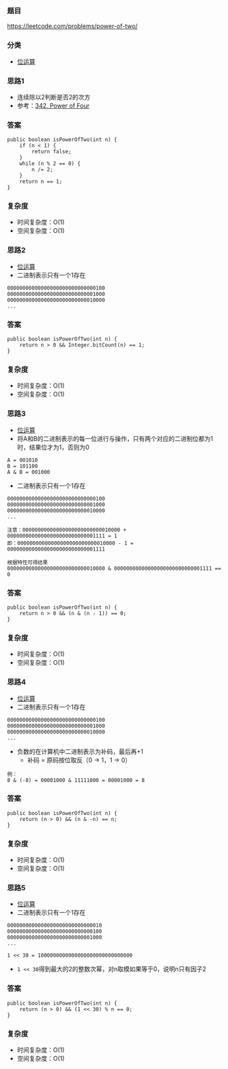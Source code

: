 ### 题目
https://leetcode.com/problems/power-of-two/

### 分类
* [位运算](https://zhuanlan.zhihu.com/p/26890617)

### 思路1
* 连续除以2判断是否2的次方
* 参考：[342. Power of Four](342.%20Power%20of%20Four.md)

### 答案
```
public boolean isPowerOfTwo(int n) {
    if (n < 1) {
        return false;
    }
    while (n % 2 == 0) {
        n /= 2;
    }
    return n == 1;
}
```

### 复杂度
* 时间复杂度：O(1)
* 空间复杂度：O(1)

### 思路2
* [位运算](https://zhuanlan.zhihu.com/p/26890617)
* 二进制表示只有一个1存在
```
00000000000000000000000000000100
00000000000000000000000000001000
00000000000000000000000000010000
...
```

### 答案
```
public boolean isPowerOfTwo(int n) {
    return n > 0 && Integer.bitCount(n) == 1;
}
```

### 复杂度
* 时间复杂度：O(1)
* 空间复杂度：O(1)

### 思路3
* [位运算](https://zhuanlan.zhihu.com/p/26890617)
* 将A和B的二进制表示的每一位进行与操作，只有两个对应的二进制位都为1时，结果位才为1，否则为0
```
A = 001010
B = 101100
A & B = 001000
```
* 二进制表示只有一个1存在
```
00000000000000000000000000000100
00000000000000000000000000001000
00000000000000000000000000010000
...

注意：00000000000000000000000000010000 + 00000000000000000000000000001111 = 1
即：00000000000000000000000000010000 - 1 = 00000000000000000000000000001111

根据特性可得结果
00000000000000000000000000010000 & 00000000000000000000000000001111 == 0 
```

### 答案
```
public boolean isPowerOfTwo(int n) {
    return n > 0 && (n & (n - 1)) == 0;
}
```

### 复杂度
* 时间复杂度：O(1)
* 空间复杂度：O(1)

### 思路4
* [位运算](https://zhuanlan.zhihu.com/p/26890617)
* 二进制表示只有一个1存在
```
00000000000000000000000000000100
00000000000000000000000000001000
00000000000000000000000000010000
...
```
* 负数的在计算机中二进制表示为补码，最后再+1
    * 补码 = 原码按位取反（0 -> 1，1 -> 0）
```
例：
8 & (-8) = 00001000 & 11111000 = 00001000 = 8
```

### 答案
```
public boolean isPowerOfTwo(int n) {
    return (n > 0) && (n & -n) == n;
}
```

### 复杂度
* 时间复杂度：O(1)
* 空间复杂度：O(1)

### 思路5
* [位运算](https://zhuanlan.zhihu.com/p/26890617)
* 二进制表示只有一个1存在
```
0000000000000000000000000000010
0000000000000000000000000000100
0000000000000000000000000001000
...

1 << 30 = 1000000000000000000000000000000
```
* `1 << 30`得到最大的2的整数次幂，对n取模如果等于0，说明n只有因子2

### 答案
```
public boolean isPowerOfTwo(int n) {
    return (n > 0) && (1 << 30) % n == 0;
}
```

### 复杂度
* 时间复杂度：O(1)
* 空间复杂度：O(1)
